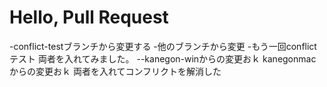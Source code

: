 # Hello, Pull Request
-conflict-testブランチから変更する
-他のブランチから変更
-もう一回conflictテスト
両者を入れてみました。
--kanegon-winからの変更おｋ
kanegonmacからの変更おｋ
両者を入れてコンフリクトを解消した